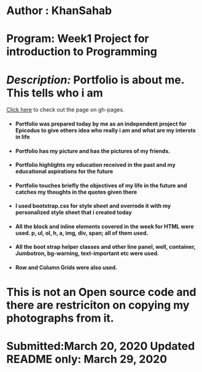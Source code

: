 # Author : KhanSahab
# Program: Week1 Project for introduction to Programming
# _Description:_  **Portfolio** is about me. This tells who i am

[Click here](https://nkhakwan.github.io/Portfolio/) to check out the page on gh-pages.

* #### Portfolio was prepared today by me as an independent project for Epicodus to give others idea who really i am and what are my intersts in life
* #### Portfolio has my picture and has the pictures of my friends. 
* #### Portfolio highlights my education received in the past and my educational aspirations for the future
* #### Portfolio touches briefly the objectives of my life in the future and catches my thoughts in the quotes given there
* #### I used bootstrap.css for style sheet and overrode it with my personalized style sheet that i created today
* #### All the block and inline elements covered in the week for HTML were used. p, ul, ol, h, a, img, div, span; all of them used.
* #### All the boot strap helper classes and other line panel, well, container, Jumbotron, bg-warning, text-important etc were used.
* #### Row and Column Grids were also used.
# This is not an Open source code and there are restriciton on copying my photographs from it.
# Submitted:March 20, 2020  Updated README only: March 29, 2020
